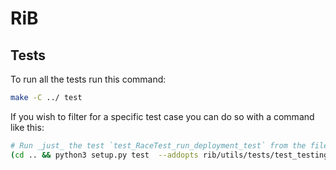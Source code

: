 # RiB

## Tests

To run all the tests run this command:

```bash
make -C ../ test
```

If you wish to filter for a specific test case you can do so with a command like this:

```bash
# Run _just_ the test `test_RaceTest_run_deployment_test` from the file `rib/utils/tests/test_testing_utils.py`.
(cd .. && python3 setup.py test  --addopts rib/utils/tests/test_testing_utils.py::test_RaceTest_run_deployment_test)
```
